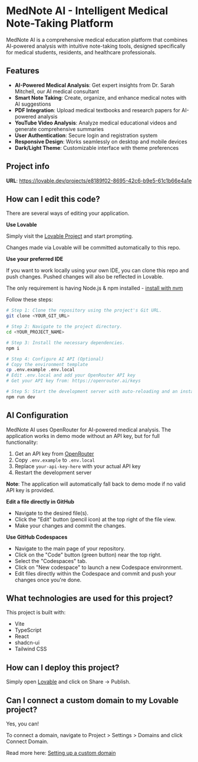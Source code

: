 # MedNote AI - Intelligent Medical Note-Taking Platform

MedNote AI is a comprehensive medical education platform that combines AI-powered analysis with intuitive note-taking tools, designed specifically for medical students, residents, and healthcare professionals.

## Features

- **AI-Powered Medical Analysis**: Get expert insights from Dr. Sarah Mitchell, our AI medical consultant
- **Smart Note Taking**: Create, organize, and enhance medical notes with AI suggestions
- **PDF Integration**: Upload medical textbooks and research papers for AI-powered analysis
- **YouTube Video Analysis**: Analyze medical educational videos and generate comprehensive summaries
- **User Authentication**: Secure login and registration system
- **Responsive Design**: Works seamlessly on desktop and mobile devices
- **Dark/Light Theme**: Customizable interface with theme preferences

## Project info

**URL**: https://lovable.dev/projects/e8189f02-8695-42c6-b9e5-61c1b66e4a1e

## How can I edit this code?

There are several ways of editing your application.

**Use Lovable**

Simply visit the [Lovable Project](https://lovable.dev/projects/e8189f02-8695-42c6-b9e5-61c1b66e4a1e) and start prompting.

Changes made via Lovable will be committed automatically to this repo.

**Use your preferred IDE**

If you want to work locally using your own IDE, you can clone this repo and push changes. Pushed changes will also be reflected in Lovable.

The only requirement is having Node.js & npm installed - [install with nvm](https://github.com/nvm-sh/nvm#installing-and-updating)

Follow these steps:

```sh
# Step 1: Clone the repository using the project's Git URL.
git clone <YOUR_GIT_URL>

# Step 2: Navigate to the project directory.
cd <YOUR_PROJECT_NAME>

# Step 3: Install the necessary dependencies.
npm i

# Step 4: Configure AI API (Optional)
# Copy the environment template
cp .env.example .env.local
# Edit .env.local and add your OpenRouter API key
# Get your API key from: https://openrouter.ai/keys

# Step 5: Start the development server with auto-reloading and an instant preview.
npm run dev
```

## AI Configuration

MedNote AI uses OpenRouter for AI-powered medical analysis. The application works in demo mode without an API key, but for full functionality:

1. Get an API key from [OpenRouter](https://openrouter.ai/keys)
2. Copy `.env.example` to `.env.local`
3. Replace `your-api-key-here` with your actual API key
4. Restart the development server

**Note**: The application will automatically fall back to demo mode if no valid API key is provided.

**Edit a file directly in GitHub**

- Navigate to the desired file(s).
- Click the "Edit" button (pencil icon) at the top right of the file view.
- Make your changes and commit the changes.

**Use GitHub Codespaces**

- Navigate to the main page of your repository.
- Click on the "Code" button (green button) near the top right.
- Select the "Codespaces" tab.
- Click on "New codespace" to launch a new Codespace environment.
- Edit files directly within the Codespace and commit and push your changes once you're done.

## What technologies are used for this project?

This project is built with:

- Vite
- TypeScript
- React
- shadcn-ui
- Tailwind CSS

## How can I deploy this project?

Simply open [Lovable](https://lovable.dev/projects/e8189f02-8695-42c6-b9e5-61c1b66e4a1e) and click on Share -> Publish.

## Can I connect a custom domain to my Lovable project?

Yes, you can!

To connect a domain, navigate to Project > Settings > Domains and click Connect Domain.

Read more here: [Setting up a custom domain](https://docs.lovable.dev/tips-tricks/custom-domain#step-by-step-guide)
